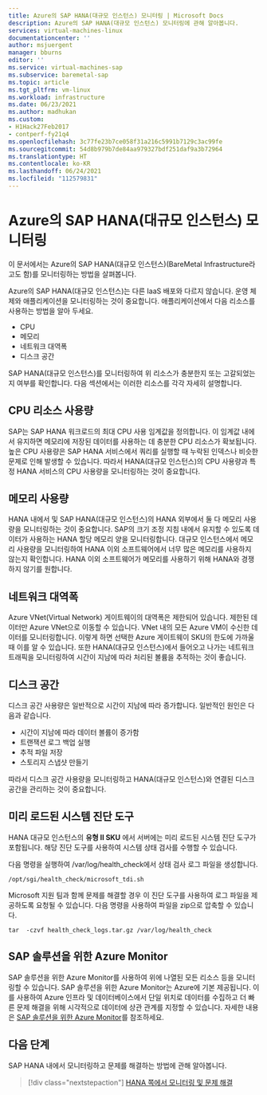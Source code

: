 ```yaml
---
title: Azure의 SAP HANA(대규모 인스턴스) 모니터링 | Microsoft Docs
description: Azure의 SAP HANA(대규모 인스턴스) 모니터링에 관해 알아봅니다.
services: virtual-machines-linux
documentationcenter: ''
author: msjuergent
manager: bburns
editor: ''
ms.service: virtual-machines-sap
ms.subservice: baremetal-sap
ms.topic: article
ms.tgt_pltfrm: vm-linux
ms.workload: infrastructure
ms.date: 06/23/2021
ms.author: madhukan
ms.custom:
- H1Hack27Feb2017
- contperf-fy21q4
ms.openlocfilehash: 3c77fe23b7ce058f31a216c5991b7129c3ac99fe
ms.sourcegitcommit: 54d8b979b7de84aa979327bdf251daf9a3b72964
ms.translationtype: HT
ms.contentlocale: ko-KR
ms.lasthandoff: 06/24/2021
ms.locfileid: "112579831"
---
```

# <a name="monitor-sap-hana-large-instances-on-azure"></a>Azure의 SAP HANA(대규모 인스턴스) 모니터링

이 문서에서는 Azure의 SAP HANA(대규모 인스턴스)(BareMetal Infrastructure라고도 함)를 모니터링하는 방법을 살펴봅니다.

Azure의 SAP HANA(대규모 인스턴스)는 다른 IaaS 배포와 다르지 않습니다. 운영 체제와 애플리케이션을 모니터링하는 것이 중요합니다. 애플리케이션에서 다음 리소스를 사용하는 방법을 알아 두세요.

- CPU
- 메모리
- 네트워크 대역폭
- 디스크 공간

SAP HANA(대규모 인스턴스)를 모니터링하여 위 리소스가 충분한지 또는 고갈되었는지 여부를 확인합니다. 다음 섹션에서는 이러한 리소스를 각각 자세히 설명합니다.

## <a name="cpu-resource-consumption"></a>CPU 리소스 사용량

SAP는 SAP HANA 워크로드의 최대 CPU 사용 임계값을 정의합니다. 이 임계값 내에서 유지하면 메모리에 저장된 데이터를 사용하는 데 충분한 CPU 리소스가 확보됩니다. 높은 CPU 사용량은 SAP HANA 서비스에서 쿼리를 실행할 때 누락된 인덱스나 비슷한 문제로 인해 발생할 수 있습니다. 따라서 HANA(대규모 인스턴스)의 CPU 사용량과 특정 HANA 서비스의 CPU 사용량을 모니터링하는 것이 중요합니다.

## <a name="memory-consumption"></a>메모리 사용량 

HANA 내에서 및 SAP HANA(대규모 인스턴스)의 HANA 외부에서 둘 다 메모리 사용량을 모니터링하는 것이 중요합니다. SAP의 크기 조정 지침 내에서 유지할 수 있도록 데이터가 사용하는 HANA 할당 메모리 양을 모니터링합니다. 대규모 인스턴스에서 메모리 사용량을 모니터링하여 HANA 이외 소프트웨어에서 너무 많은 메모리를 사용하지 않는지 확인합니다. HANA 이외 소프트웨어가 메모리를 사용하기 위해 HANA와 경쟁하지 않기를 원합니다.

## <a name="network-bandwidth"></a>네트워크 대역폭 

Azure VNet(Virtual Network) 게이트웨이의 대역폭은 제한되어 있습니다. 제한된 데이터만 Azure VNet으로 이동할 수 있습니다. VNet 내의 모든 Azure VM이 수신한 데이터를 모니터링합니다. 이렇게 하면 선택한 Azure 게이트웨이 SKU의 한도에 가까울 때 이를 알 수 있습니다. 또한 HANA(대규모 인스턴스)에서 들어오고 나가는 네트워크 트래픽을 모니터링하여 시간이 지남에 따라 처리된 볼륨을 추적하는 것이 좋습니다.

## <a name="disk-space"></a>디스크 공간

디스크 공간 사용량은 일반적으로 시간이 지남에 따라 증가합니다. 일반적인 원인은 다음과 같습니다.
- 시간이 지남에 따라 데이터 볼륨이 증가함
- 트랜잭션 로그 백업 실행
- 추적 파일 저장
- 스토리지 스냅샷 만들기 

따라서 디스크 공간 사용량을 모니터링하고 HANA(대규모 인스턴스)와 연결된 디스크 공간을 관리하는 것이 중요합니다.

## <a name="preloaded-system-diagnostic-tools"></a>미리 로드된 시스템 진단 도구

HANA 대규모 인스턴스의 **유형 II SKU** 에서 서버에는 미리 로드된 시스템 진단 도구가 포함됩니다. 해당 진단 도구를 사용하여 시스템 상태 검사를 수행할 수 있습니다.
 
다음 명령을 실행하여 /var/log/health_check에서 상태 검사 로그 파일을 생성합니다.

```
/opt/sgi/health_check/microsoft_tdi.sh
```
Microsoft 지원 팀과 함께 문제를 해결할 경우 이 진단 도구를 사용하여 로그 파일을 제공하도록 요청될 수 있습니다. 다음 명령을 사용하여 파일을 zip으로 압축할 수 있습니다.

```
tar  -czvf health_check_logs.tar.gz /var/log/health_check
```

## <a name="azure-monitor-for-sap-solutions"></a>SAP 솔루션을 위한 Azure Monitor

SAP 솔루션을 위한 Azure Monitor를 사용하여 위에 나열된 모든 리소스 등을 모니터링할 수 있습니다. SAP 솔루션을 위한 Azure Monitor는 Azure에 기본 제공됩니다. 이를 사용하여 Azure 인프라 및 데이터베이스에서 단일 위치로 데이터를 수집하고 더 빠른 문제 해결을 위해 시각적으로 데이터에 상관 관계를 지정할 수 있습니다. 자세한 내용은 [SAP 솔루션을 위한 Azure Monitor](../../../virtual-machines/workloads/sap/azure-monitor-overview.md)를 참조하세요.

## <a name="next-steps"></a>다음 단계

SAP HANA 내에서 모니터링하고 문제를 해결하는 방법에 관해 알아봅니다.

> [!div class="nextstepaction"]
> [HANA 쪽에서 모니터링 및 문제 해결](hana-monitor-troubleshoot.md)
